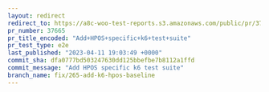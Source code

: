 ```yaml
---
layout: redirect
redirect_to: https://a8c-woo-test-reports.s3.amazonaws.com/public/pr/37665/e2e/index.html
pr_number: 37665
pr_title_encoded: "Add+HPOS+specific+k6+test+suite"
pr_test_type: e2e
last_published: "2023-04-11 19:03:49 +0000"
commit_sha: dfa0777bd503247630dd125bbefbe7b8112a1ffd
commit_message: "Add HPOS specific k6 test suite"
branch_name: fix/265-add-k6-hpos-baseline
---
```

